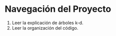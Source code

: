 # Navegación del Proyecto 
1. Leer la explicación de árboles k-d.
2. Leer la organización del código. 
